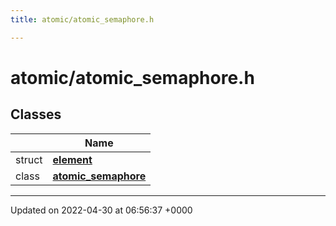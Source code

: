 ```yaml
---
title: atomic/atomic_semaphore.h

---
```


# atomic/atomic_semaphore.h



## Classes

|                | Name           |
| -------------- | -------------- |
| struct | **[element](Classes/structelement.md)**  |
| class | **[atomic_semaphore](Classes/classatomic__semaphore.md)**  |






-------------------------------

Updated on 2022-04-30 at 06:56:37 +0000
